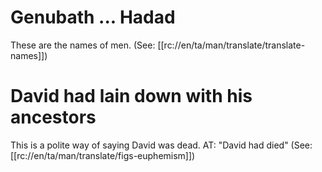 # Genubath ... Hadad

These are the names of men. (See: [[rc://en/ta/man/translate/translate-names]])

# David had lain down with his ancestors

This is a polite way of saying David was dead. AT: "David had died" (See: [[rc://en/ta/man/translate/figs-euphemism]])

